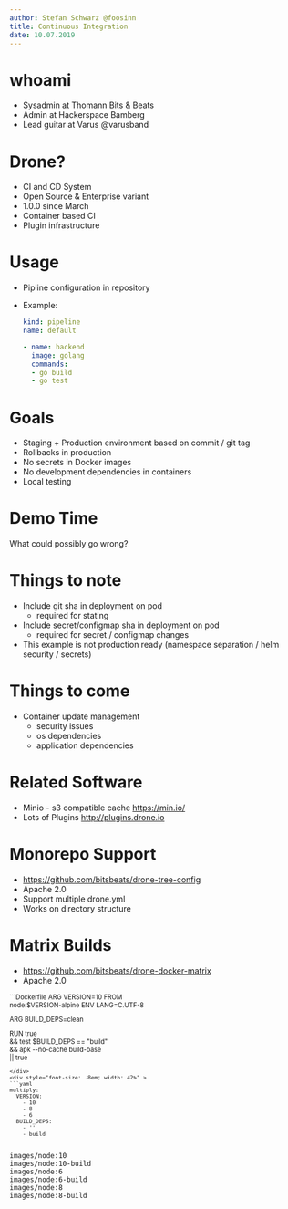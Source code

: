 ```yaml
---
author: Stefan Schwarz @foosinn
title: Continuous Integration
date: 10.07.2019
---
```


# whoami

* Sysadmin at Thomann Bits & Beats
* Admin at Hackerspace Bamberg
* Lead guitar at Varus @varusband

# Drone?

* CI and CD System
* Open Source & Enterprise variant
* 1.0.0 since March
* Container based CI
* Plugin infrastructure

# Usage

* Pipline configuration in repository
* Example:

  ```yaml
  kind: pipeline
  name: default

  - name: backend
    image: golang
    commands:
    - go build
    - go test
  ```

# Goals

* Staging + Production environment based on commit / git tag
* Rollbacks in production
* No secrets in Docker images
* No development dependencies in containers
* Local testing

# Demo Time

What could possibly go wrong?

# Things to note

* Include git sha in deployment on pod
  * required for stating
* Include secret/configmap sha in deployment on pod
  * required for secret / configmap changes
* This example is not production ready (namespace separation / helm security / secrets)

# Things to come

* Container update management
  * security issues
  * os dependencies
  * application dependencies

# Related Software

* Minio - s3 compatible cache https://min.io/
* Lots of Plugins http://plugins.drone.io

# Monorepo Support

* https://github.com/bitsbeats/drone-tree-config
* Apache 2.0
* Support multiple drone.yml
* Works on directory structure

# Matrix Builds

* https://github.com/bitsbeats/drone-docker-matrix
* Apache 2.0

<div style="display: flex">
<div style="font-size: .8em; width: 50%" >
```Dockerfile
ARG VERSION=10
FROM node:$VERSION-alpine
ENV LANG=C.UTF-8

ARG BUILD_DEPS=clean

RUN true \
  && test $BUILD_DEPS == "build" \
  && apk --no-cache build-base \
  || true
```
</div>
<div style="font-size: .8em; width: 42%" >
```yaml
multiply:
  VERSION:
    - 10
    - 8
    - 6
  BUILD_DEPS:
    - ''
    - build
```
</div>
</div>

```
images/node:10
images/node:10-build	
images/node:6	
images/node:6-build	
images/node:8	
images/node:8-build	
```

